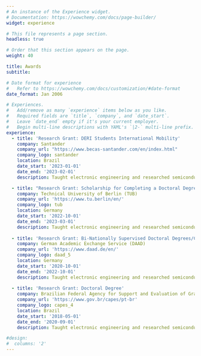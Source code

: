 ```yaml
---
# An instance of the Experience widget.
# Documentation: https://wowchemy.com/docs/page-builder/
widget: experience

# This file represents a page section.
headless: true

# Order that this section appears on the page.
weight: 40

title: Awards
subtitle:

# Date format for experience
#   Refer to https://wowchemy.com/docs/customization/#date-format
date_format: Jan 2006

# Experiences.
#   Add/remove as many `experience` items below as you like.
#   Required fields are `title`, `company`, and `date_start`.
#   Leave `date_end` empty if it's your current employer.
#   Begin multi-line descriptions with YAML's `|2-` multi-line prefix.
experience:
  - title: 'Research Grant: DERI Students International Mobility'
    company: Santander
    company_url: "https://www.becas-santander.com/en/index.html"
    company_logo: santander
    location: Brazil
    date_start: '2023-01-01'
    date_end: '2023-02-01'
    description: Taught electronic engineering and researched semiconductor physics.

  - title: "Research Grant: Scholarship for Completing a Doctoral Degree (PAS)"
    company: Technical University of Berlin (TUB)
    company_url: 'https://www.tu.berlin/en/'
    company_logo: tub
    location: Germany
    date_start: '2022-10-01'
    date_end: '2023-03-01'
    description: Taught electronic engineering and researched semiconductor physics.
    
  - title: 'Research Grant: Bi‑Nationally Supervised Doctoral Degrees/Cotutelle'
    company: German Academic Exchange Service (DAAD)
    company_url: 'https://www.daad.de/en/'
    company_logo: daad_5
    location: Germany
    date_start: '2020-10-01'
    date_end: '2022-10-01'
    description: Taught electronic engineering and researched semiconductor physics.
    
  - title: 'Research Grant: Doctoral Degree'
    company: Brazilian Federal Agency for Support and Evaluation of Graduate Education (CAPES)
    company_url: 'https://www.gov.br/capes/pt-br'
    company_logo: capes_4
    location: Brazil
    date_start: '2018-05-01'
    date_end: '2020-09-01'
    description: Taught electronic engineering and researched semiconductor physics.

#design:
#  columns: '2'
---
```

